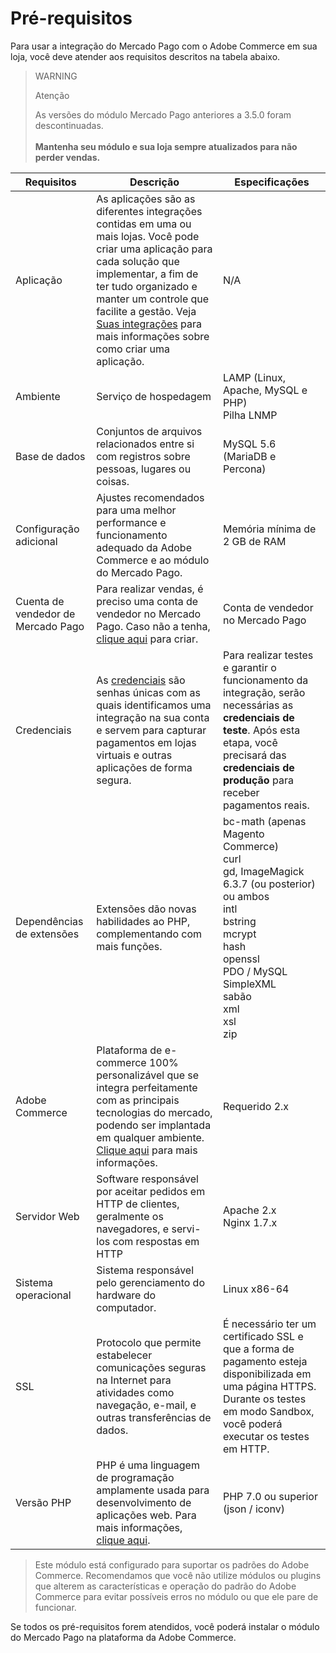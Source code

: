 # Pré-requisitos

Para usar a integração do Mercado Pago com o Adobe Commerce em sua loja, você deve atender aos requisitos descritos na tabela abaixo.

> WARNING 
> 
> Atenção
> 
> As versões do módulo Mercado Pago anteriores a 3.5.0 foram descontinuadas.
> </br><br/>
> **Mantenha seu módulo e sua loja sempre atualizados para não perder vendas.**

| Requisitos  | Descrição | Especificações |
| --- | --- | --- |
| Aplicação | As aplicações são as diferentes integrações contidas em uma ou mais lojas. Você pode criar uma aplicação para cada solução que implementar, a fim de ter tudo organizado e manter um controle que facilite a gestão. Veja [Suas integrações](/developers/pt/docs/adobe-commerce/additional-content/your-integrations/introduction) para mais informações sobre como criar uma aplicação. | N/A |
| Ambiente | Serviço de hospedagem | LAMP (Linux, Apache, MySQL e PHP)<br/>Pilha LNMP |
| Base de dados | Conjuntos de arquivos relacionados entre si com registros sobre pessoas, lugares ou coisas. | MySQL 5.6 (MariaDB e Percona) |
| Configuração adicional | Ajustes recomendados para uma melhor performance e funcionamento adequado da Adobe Commerce e ao módulo do Mercado Pago. | Memória mínima de 2 GB de RAM |
| Cuenta de vendedor de Mercado Pago | Para realizar vendas, é preciso uma conta de vendedor no Mercado Pago. Caso não a tenha, [clique aqui](https://www.mercadopago[FAKER][URL][DOMAIN]/hub/registration/landing) para criar.| Conta de vendedor no Mercado Pago |
| Credenciais | As [credenciais](/developers/pt/guides/additional-content/your-integrations/credentials) são senhas únicas com as quais identificamos uma integração na sua conta e servem para capturar pagamentos em lojas virtuais e outras aplicações de forma segura. | Para realizar testes e garantir o funcionamento da integração, serão necessárias as **credenciais de teste**. Após esta etapa, você precisará das **credenciais de produção** para receber pagamentos reais. |
| Dependências de extensões | Extensões dão novas habilidades ao PHP, complementando com mais funções. | bc-math (apenas Magento Commerce)<br/>curl<br/>gd, ImageMagick 6.3.7 (ou posterior) ou ambos<br/>intl<br/>bstring<br/>mcrypt<br/>hash<br/>openssl<br/>PDO / MySQL<br/>SimpleXML<br/>sabão<br/>xml <br/>xsl<br/>zip<br/> |
| Adobe Commerce | Plataforma de e-commerce 100% personalizável que se integra perfeitamente com as principais tecnologias do mercado, podendo ser implantada em qualquer ambiente. [Clique aqui](https://business.adobe.com/br/products/magento/magento-commerce.html) para mais informações.| Requerido 2.x |
| Servidor Web | Software responsável por aceitar pedidos em HTTP de clientes, geralmente os navegadores, e servi-los com respostas em HTTP | Apache 2.x<br/>Nginx 1.7.x |
| Sistema operacional | Sistema responsável pelo gerenciamento do hardware do computador. | Linux x86-64 |
| SSL | Protocolo que permite estabelecer comunicações seguras na Internet para atividades como navegação, e-mail, e outras transferências de dados. | É necessário ter um certificado SSL e que a forma de pagamento esteja disponibilizada em uma página HTTPS. Durante os testes em modo Sandbox, você poderá executar os testes em HTTP. |
| Versão PHP | PHP é uma linguagem de programação amplamente usada para desenvolvimento de aplicações web. Para mais informações, [clique aqui](https://www.php.net/). | PHP 7.0 ou superior (json / iconv) |

> Este módulo está configurado para suportar os padrões do Adobe Commerce. Recomendamos que você não utilize módulos ou plugins que alterem as características e operação do padrão do Adobe Commerce para evitar possíveis erros no módulo ou que ele pare de funcionar.

Se todos os pré-requisitos forem atendidos, você poderá instalar o módulo do Mercado Pago na plataforma da Adobe Commerce.